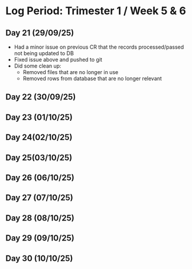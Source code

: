 # Log Period: Trimester 1 / Week 5 & 6

## Day 21 (29/09/25)
* Had a minor issue on previous CR that the records processed/passed not being updated to DB
* Fixed issue above and pushed to git
* Did some clean up:
    * Removed files that are no longer in use
    * Removed rows from database that are no longer relevant

## Day 22 (30/09/25)


## Day 23 (01/10/25)


## Day 24(02/10/25) 


## Day 25(03/10/25)


## Day 26 (06/10/25)


## Day 27 (07/10/25)


## Day 28 (08/10/25)


## Day 29 (09/10/25)


## Day 30 (10/10/25)